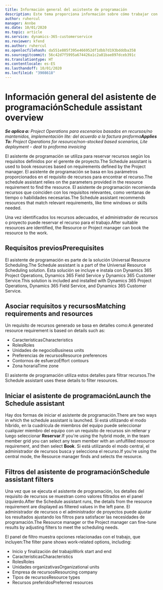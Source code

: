 ```yaml
---
title: Información general del asistente de programación
description: Este tema proporciona información sobre cómo trabajar con el asistente de programación para reservar recursos.
author: ruhercul
manager: Annbe
ms.date: 10/01/2020
ms.topic: article
ms.service: dynamics-365-customerservice
ms.reviewer: kfend
ms.author: ruhercul
ms.openlocfilehash: da551e805f395e466952df1dbb7d193bdddba358
ms.sourcegitcommit: 56c42d7f5995a674426a1c2a81bae897dceb391c
ms.translationtype: HT
ms.contentlocale: es-ES
ms.lasthandoff: 10/01/2020
ms.locfileid: "3908618"
---
```

# <a name="schedule-assistant-overview"></a><span data-ttu-id="c140d-103">Información general del asistente de programación</span><span class="sxs-lookup"><span data-stu-id="c140d-103">Schedule assistant overview</span></span>

<span data-ttu-id="c140d-104">_**Se aplica a:** Project Operations para escenarios basados en recursos/no mantenidos, implementación lite: del acuerdo a la factura proforma_</span><span class="sxs-lookup"><span data-stu-id="c140d-104">_**Applies To:** Project Operations for resource/non-stocked based scenarios, Lite deployment - deal to proforma invoicing_</span></span>

<span data-ttu-id="c140d-105">El asistente de programación se utiliza para reservar recursos según los requisitos definidos por el gerente de proyecto.</span><span class="sxs-lookup"><span data-stu-id="c140d-105">The Schedule assistant is used to book resources based on requirements defined by the Project manager.</span></span> <span data-ttu-id="c140d-106">El asistente de programación se basa en los parámetros proporcionados en el requisito de recursos para encontrar el recurso.</span><span class="sxs-lookup"><span data-stu-id="c140d-106">The schedule assistant relies on the parameters provided in the resource requirement to find the resource.</span></span> <span data-ttu-id="c140d-107">El asistente de programación recomienda recursos que coinciden con los requisitos relevantes, como ventanas de tiempo o habilidades necesarias.</span><span class="sxs-lookup"><span data-stu-id="c140d-107">The Schedule assistant recommends resources that match relevant requirements, like time windows or skills needed.</span></span>

<span data-ttu-id="c140d-108">Una vez identificados los recursos adecuados, el administrador de recursos o proyecto puede reservar el recurso para el trabajo.</span><span class="sxs-lookup"><span data-stu-id="c140d-108">After suitable resources are identified, the Resource or Project manager can book the resource to the work.</span></span>

## <a name="prerequisites"></a><span data-ttu-id="c140d-109">Requisitos previos</span><span class="sxs-lookup"><span data-stu-id="c140d-109">Prerequisites</span></span>

<span data-ttu-id="c140d-110">El asistente de programación es parte de la solución Universal Resource Scheduling.</span><span class="sxs-lookup"><span data-stu-id="c140d-110">The Schedule assistant is a part of the Universal Resource Scheduling solution.</span></span> <span data-ttu-id="c140d-111">Esta solución se incluye e instala con Dynamics 365 Project Operations, Dynamics 365 Field Service y Dynamics 365 Customer Service.</span><span class="sxs-lookup"><span data-stu-id="c140d-111">This solution is included and installed with Dynamics 365 Project Operations, Dynamics 365 Field Service, and Dynamics 365 Customer Service.</span></span>

## <a name="matching-requirements-and-resources"></a><span data-ttu-id="c140d-112">Asociar requisitos y recursos</span><span class="sxs-lookup"><span data-stu-id="c140d-112">Matching requirements and resources</span></span>

<span data-ttu-id="c140d-113">Un requisito de recursos generado se basa en detalles como:</span><span class="sxs-lookup"><span data-stu-id="c140d-113">A generated resource requirement is based on details such as:</span></span>

-   <span data-ttu-id="c140d-114">Características</span><span class="sxs-lookup"><span data-stu-id="c140d-114">Characteristics</span></span>
-   <span data-ttu-id="c140d-115">Roles</span><span class="sxs-lookup"><span data-stu-id="c140d-115">Roles</span></span>
-   <span data-ttu-id="c140d-116">Unidades de negocio</span><span class="sxs-lookup"><span data-stu-id="c140d-116">Business units</span></span>
-   <span data-ttu-id="c140d-117">Preferencias de recursos</span><span class="sxs-lookup"><span data-stu-id="c140d-117">Resource preferences</span></span>
-   <span data-ttu-id="c140d-118">Contornos de esfuerzo</span><span class="sxs-lookup"><span data-stu-id="c140d-118">Effort contours</span></span>
-   <span data-ttu-id="c140d-119">Zona horaria</span><span class="sxs-lookup"><span data-stu-id="c140d-119">Time zone</span></span>

<span data-ttu-id="c140d-120">El asistente de programación utiliza estos detalles para filtrar recursos.</span><span class="sxs-lookup"><span data-stu-id="c140d-120">The Schedule assistant uses these details to filter resources.</span></span>

## <a name="launch-the-schedule-assistant"></a><span data-ttu-id="c140d-121">Iniciar el asistente de programación</span><span class="sxs-lookup"><span data-stu-id="c140d-121">Launch the Schedule assistant</span></span>

<span data-ttu-id="c140d-122">Hay dos formas de iniciar el asistente de programación.</span><span class="sxs-lookup"><span data-stu-id="c140d-122">There are two ways in which the schedule assistant is launched.</span></span> <span data-ttu-id="c140d-123">Si está utilizando el modo híbrido, en la cuadrícula de miembros del equipo puede seleccionar cualquier miembro del equipo con un requisito de recursos sin rellenar y luego seleccionar **Reservar**.</span><span class="sxs-lookup"><span data-stu-id="c140d-123">If you're using the hybrid mode, in the team member grid you can select any team member with an unfulfilled resource requirement, and then select **Book**.</span></span> <span data-ttu-id="c140d-124">Si está utilizando el modo central, el administrador de recursos busca y selecciona el recurso.</span><span class="sxs-lookup"><span data-stu-id="c140d-124">If you're using the central mode, the Resource manager finds and selects the resource.</span></span>

## <a name="schedule-assistant-filters"></a><span data-ttu-id="c140d-125">Filtros del asistente de programación</span><span class="sxs-lookup"><span data-stu-id="c140d-125">Schedule assistant filters</span></span>

<span data-ttu-id="c140d-126">Una vez que se ejecuta el asistente de programación, los detalles del requisito de recursos se muestran como valores filtrados en el panel izquierdo.</span><span class="sxs-lookup"><span data-stu-id="c140d-126">After the Schedule assistant runs, the details from the resource requirement are displayed as filtered values in the left pane.</span></span> <span data-ttu-id="c140d-127">El administrador de recursos o el administrador de proyectos puede ajustar los resultados ajustando los filtros para satisfacer las necesidades de programación.</span><span class="sxs-lookup"><span data-stu-id="c140d-127">The Resource manager or the Project manager can fine-tune results by adjusting filters to meet the scheduling needs.</span></span>

<span data-ttu-id="c140d-128">El panel de filtro muestra opciones relacionadas con el trabajo, que incluyen:</span><span class="sxs-lookup"><span data-stu-id="c140d-128">The filter pane shows work-related options, including:</span></span>

-   <span data-ttu-id="c140d-129">Inicio y finalización del trabajo</span><span class="sxs-lookup"><span data-stu-id="c140d-129">Work start and end</span></span>
-   <span data-ttu-id="c140d-130">Características</span><span class="sxs-lookup"><span data-stu-id="c140d-130">Characteristics</span></span>
-   <span data-ttu-id="c140d-131">Roles</span><span class="sxs-lookup"><span data-stu-id="c140d-131">Roles</span></span>
-   <span data-ttu-id="c140d-132">Unidades organizativas</span><span class="sxs-lookup"><span data-stu-id="c140d-132">Organizational units</span></span>
-   <span data-ttu-id="c140d-133">Empresa de recursos</span><span class="sxs-lookup"><span data-stu-id="c140d-133">Resourcing company</span></span>
-   <span data-ttu-id="c140d-134">Tipos de recursos</span><span class="sxs-lookup"><span data-stu-id="c140d-134">Resource types</span></span>
-   <span data-ttu-id="c140d-135">Recursos preferidos</span><span class="sxs-lookup"><span data-stu-id="c140d-135">Preferred resources</span></span>
